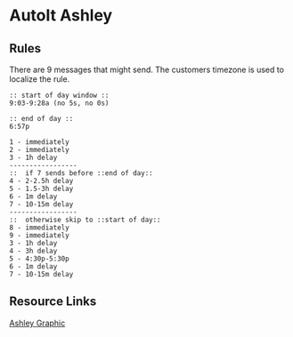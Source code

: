 # AutoIt Ashley

## Rules
There are 9 messages that might send. The customers timezone is used to localize
the rule.

```
:: start of day window ::
9:03-9:28a (no 5s, no 0s)

:: end of day ::
6:57p

1 - immediately
2 - immediately
3 - 1h delay
-----------------
::  if 7 sends before ::end of day::
4 - 2-2.5h delay
5 - 1.5-3h delay
6 - 1m delay
7 - 10-15m delay
-----------------
::  otherwise skip to ::start of day::
8 - immediately
9 - immediately
3 - 1h delay
4 - 3h delay
5 - 4:30p-5:30p
6 - 1m delay
7 - 10-15m delay
```

## Resource Links

[Ashley Graphic](https://publicdomainvectors.org/en/free-clipart/Fashionable-woman-silhouette/58208.html)